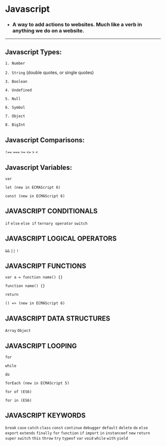 # Javascript


* <h3>A way to add actions to websites. Much like a verb in anything we do on a website. </h3>

<hr/>

## Javascript Types:
`1. Number`

`2. String` (double quotes, or single quotes)

`3. Boolean`

`4. Undefined`

`5. Null`

`6. Symbol`

`7. Object`

`8. BigInt`



## Javascript Comparisons:
`!==`
`===`
`>=`
`<=`
`>`
`<`


## Javascript Variables:
`var`

`let (new in ECMAScript 6)` 

`const (new in ECMAScript 6)`


## JAVASCRIPT CONDITIONALS
`if`
`else`
`else if`
`ternary operator`
`switch`


## JAVASCRIPT LOGICAL OPERATORS
`&&`
`||`
`!`


## JAVASCRIPT FUNCTIONS
`var a = function name() {}`

`function name() {}`

`return`

`() => (new in ECMAScript 6)`


## JAVASCRIPT DATA STRUCTURES

`Array`
`Object`


## JAVASCRIPT LOOPING

`for`

`while`

`do`

`forEach (new in ECMAScript 5)` 

`for of (ES6)`

`for in (ES6)`


## JAVASCRIPT KEYWORDS

`break`
`case`
`catch`
`class`
`const`
`continue`
`debugger`
`default`
`delete`
`do`
`else`
`export`
`extends`
`finally`
`for`
`function`
`if`
`import`
`in`
`instanceof`
`new`
`return`
`super`
`switch`
`this`
`throw`
`try`
`typeof`
`var`
`void`
`while`
`with`
`yield`
